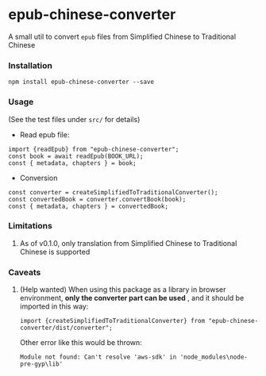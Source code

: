 # epub-chinese-converter
A small util to convert `epub` files from Simplified Chinese to Traditional Chinese

### Installation

`npm install epub-chinese-converter --save`

### Usage
(See the test files under `src/` for details)

- Read epub file: 
```
import {readEpub} from "epub-chinese-converter";
const book = await readEpub(BOOK_URL);
const { metadata, chapters } = book;
```

- Conversion
```
const converter = createSimplifiedToTraditionalConverter();
const convertedBook = converter.convertBook(book);
const { metadata, chapters } = convertedBook;
```

### Limitations
1. As of v0.1.0, only translation from Simplified Chinese to Traditional Chinese is supported

### Caveats
1. (Help wanted) When using this package as a library in browser environment, **only the converter part can be used** , and it should be imported in this way: 
    
    `import {createSimplifiedToTraditionalConverter} from "epub-chinese-converter/dist/converter";`
      
   Other error like this would be thrown:
   
   `Module not found: Can't resolve 'aws-sdk' in 'node_modules\node-pre-gyp\lib'`